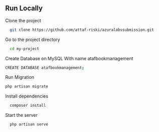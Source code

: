 
## Run Locally

Clone the project

```bash
  git clone https://github.com/attaf-riski/azuralabssubmission.git
```

Go to the project directory

```bash
  cd my-project
```

Create Database on MySQL With name atafbookmanagement
```bash
CREATE DATABASE atafbookmanagement;
```

Run Migration

```bash
php artisan migrate
```

Install dependencies

```bash
  composer install
```

Start the server

```bash
  php artisan serve
```

